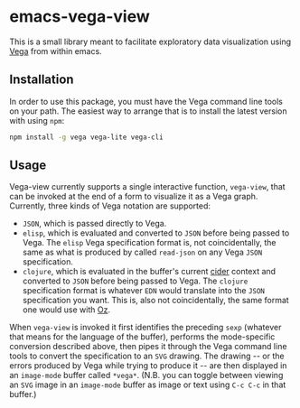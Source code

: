 # emacs-vega-view

This is a small library meant to facilitate exploratory data
visualization using [Vega](https://vega.github.io/vega/) from within
emacs.

## Installation

In order to use this package, you must have the Vega command line
tools on your path. The easiest way to arrange that is to install the
latest version with using `npm`:

```sh
npm install -g vega vega-lite vega-cli
```

## Usage

Vega-view currently supports a single interactive function,
`vega-view`, that can be invoked at the end of a form to visualize it
as a Vega graph. Currently, three kinds of Vega notation are
supported:

* `JSON`, which is passed directly to Vega.
* `elisp`, which is evaluated and converted to `JSON` before being
  passed to Vega. The `elisp` Vega specification format is, not
  coincidentally, the same as what is produced by called `read-json`
  on any Vega `JSON` specification.
* `clojure`, which is evaluated in the buffer's current
  [cider](https://github.com/clojure-emacs/cider) context and
  converted to `JSON` before being passed to Vega. The `clojure`
  specification format is whatever `EDN` would translate into the
  `JSON` specification you want. This is, also not coincidentally, the
  same format one would use with
  [Oz](https://github.com/metasoarous/oz).

When `vega-view` is invoked it first identifies the preceding `sexp`
(whatever that means for the language of the buffer), performs the
mode-specific conversion described above, then pipes it through the
Vega command line tools to convert the specification to an `SVG`
drawing. The drawing -- or the errors produced by Vega while trying to
produce it -- are then displayed in an `image-mode` buffer called
`*vega*`. (N.B. you can toggle between viewing an `SVG` image in an
`image-mode` buffer as image or text using `C-c C-c` in that buffer.)

